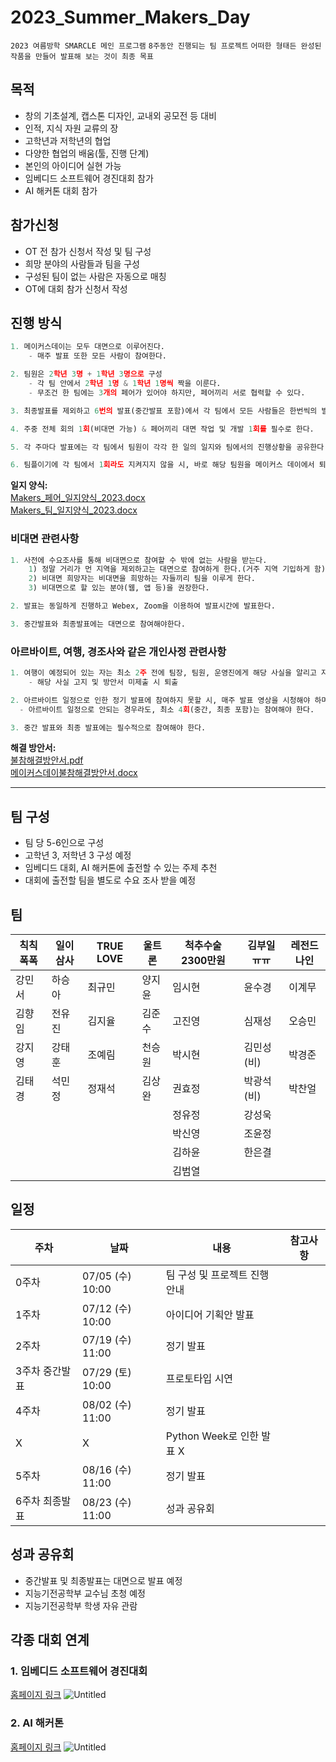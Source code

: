 # 2023_Summer_Makers_Day

`2023 여름방학 SMARCLE 메인 프로그램`
`8주동안 진행되는 팀 프로젝트`
`어떠한 형태든 완성된 작품을 만들어 발표해 보는 것이 최종 목표`

## 목적

- 창의 기초설계, 캡스톤 디자인, 교내외 공모전 등 대비
- 인적, 지식 자원 교류의 장
- 고학년과 저학년의 협업
- 다양한 협업의 배움(툴, 진행 단계)
- 본인의 아이디어 실현 가능
- 임베디드 소프트웨어 경진대회 참가
- AI 해커톤 대회 참가

## 참가신청

- OT 전 참가 신청서 작성 및 팀 구성
- 희망 분야의 사람들과 팀을 구성
- 구성된 팀이 없는 사람은 자동으로 매칭
- OT에 대회 참가 신청서 작성

## 진행 방식

```python
1. 메이커스데이는 모두 대면으로 이루어진다.
	- 매주 발표 또한 모든 사람이 참여한다.

2. 팀원은 2학년 3명 + 1학년 3명으로 구성
	- 각 팀 안에서 2학년 1명 & 1학년 1명씩 짝을 이룬다.
	- 무조건 한 팀에는 3개의 페어가 있어야 하지만, 페어끼리 서로 협력할 수 있다.

3. 최종발표를 제외하고 6번의 발표(중간발표 포함)에서 각 팀에서 모든 사람들은 한번씩의 발표를 해야 한다.

4. 주중 전체 회의 1회(비대면 가능) & 페어끼리 대면 작업 및 개발 1회를 필수로 한다.

5. 각 주마다 발표에는 각 팀에서 팀원이 각각 한 일의 일지와 팀에서의 진행상황을 공유한다.

6. 팀플이기에 각 팀에서 1회라도 지켜지지 않을 시, 바로 해당 팀원을 메이커스 데이에서 퇴출한다.
```

__일지 양식:__\
[Makers_페어_일지양식_2023.docx](https://github.com/sejongsmarcle/2023_Summer_Makers_Day/files/12061787/Makers_._._2023.docx)\
[Makers_팀_일지양식_2023.docx](https://github.com/sejongsmarcle/2023_Summer_Makers_Day/files/12061786/Makers_._._2023.docx)



### 비대면 관련사항

```python
1. 사전에 수요조사를 통해 비대면으로 참여할 수 밖에 없는 사람을 받는다.
    1) 정말 거리가 먼 지역을 제외하고는 대면으로 참여하게 한다.(거주 지역 기입하게 함)
    2) 비대면 희망자는 비대면을 희망하는 자들끼리 팀을 이루게 한다.
    3) 비대면으로 할 있는 분야(웹, 앱 등)을 권장한다.

2. 발표는 동일하게 진행하고 Webex, Zoom을 이용하여 발표시간에 발표한다.

3. 중간발표와 최종발표에는 대면으로 참여해야한다.
```

### 아르바이트, 여행, 경조사와 같은 개인사정 관련사항

```python
1. 여행이 예정되어 있는 자는 최소 2주 전에 팀장, 팀원, 운영진에게 해당 사실을 알리고 자신의 공백으로 인한 해결 방안서 또한 작성한다.
	- 해당 사실 고지 및 방안서 미제출 시 퇴출

2. 아르바이트 일정으로 인한 정기 발표에 참여하지 못할 시, 매주 발표 영상을 시청해야 하며, 영상에서 요구하는 내용을 작성해야 한다.
  - 아르바이트 일정으로 안되는 경우라도, 최소 4회(중간, 최종 포함)는 참여해야 한다.

3. 중간 발표와 최종 발표에는 필수적으로 참여해야 한다.
```

__해결 방안서:__\
[불참해결방안서.pdf](https://github.com/sejongsmarcle/2023_Summer_Makers_Day/files/11939643/default.pdf)\
[메이커스데이불참해결방안서.docx](https://github.com/sejongsmarcle/2023_Summer_Makers_Day/files/11994468/default.docx)


---

## 팀 구성

- 팀 당 5-6인으로 구성
- 고학년 3, 저학년 3 구성 예정
- 임베디드 대회, AI 해커톤에 출전할 수 있는 주제 추천
- 대회에 출전할 팀을 별도로 수요 조사 받을 예정

## 팀

| 칙칙폭폭 | 일이삼사 | TRUE LOVE | 울트론 | 척추수술 2300만원 | 김부일ㅠㅠ | 레전드나인 |
| --- | --- | --- | --- | --- | --- | --- |
| 강민서 | 하승아 | 최규민 | 양지윤 | 임시현 | 윤수경 | 이계무 |
| 김향임 | 전유진 | 김지율 | 김준수 | 고진영 | 심재성 | 오승민 |
| 강지영 | 강태훈 | 조예림 | 천승원 | 박시현 | 김민성(비) | 박경준 |
| 김태경 | 석민정 | 정재석 | 김상완 | 권효정 | 박광석(비) | 박찬얼 |
|  |  |  |  | 정유정 | 강성욱 |  |
|  |  |  |  | 박신영 | 조윤정 |  |
|  |  |  |  | 김하윤 | 한은결 |  |
|  |  |  |  | 김범열 |  |  |
## 일정

| 주차 | 날짜 | 내용 | 참고사항 |
| --- | --- | --- | --- |
| 0주차 | 07/05 (수) 10:00 | 팀 구성 및 프로젝트 진행 안내 |  |
| 1주차 | 07/12 (수) 10:00 | 아이디어 기획안 발표 |  |
| 2주차 | 07/19 (수) 11:00 | 정기 발표 |  |
| 3주차 중간발표 | 07/29 (토) 10:00 | 프로토타입 시연 |  |
| 4주차 | 08/02 (수) 11:00 | 정기 발표 |  |
| X | X | Python Week로 인한 발표 X |  |
| 5주차 | 08/16 (수) 11:00 | 정기 발표 |  |
| 6주차 최종발표 | 08/23 (수) 11:00 | 성과 공유회 |  |

## 성과 공유회

- 중간발표 및 최종발표는 대면으로 발표 예정
- 지능기전공학부 교수님 초청 예정
- 지능기전공학부 학생 자유 관람

## 각종 대회 연계

### 1. 임베디드 소프트웨어 경진대회

[홈페이지 링크](https://www.eswcontest.or.kr/competition/free.php)
![Untitled](https://github.com/sejongsmarcle/2023_Spring_Kaggle_Study/assets/101801401/87b878d0-2daa-438b-9442-e528440b901e)


### 2. AI 해커톤

[홈페이지 링크](https://udemy.wjtb.co.kr/event/id/179) 
![Untitled](https://github.com/sejongsmarcle/2023_Spring_Kaggle_Study/assets/101801401/f5e627c2-dd74-4067-9c65-87c303572972)

